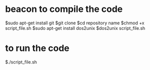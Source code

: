 # beacon to compile the code
$sudo apt-get install git
$git clone
$cd repository name
$chmod +x script_file.sh
$sudo apt-get install dos2unix
$dos2unix script_file.sh
# to run the code
$./script_file.sh
